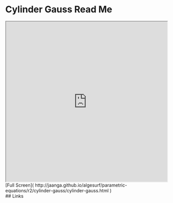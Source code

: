 Cylinder Gauss Read Me
===

<iframe src='http://jaanga.github.io/algesurf/parametric-equations/r2/cylinder-gauss/cylinder-gauss.html' width=100% height=500px >
There is an `iframe` here. It is not visible when viewed on github.com/algesurf. To view, please see 'Project Links' below.
</iframe>
[Full Screen]( http://jaanga.github.io/algesurf/parametric-equations/r2/cylinder-gauss/cylinder-gauss.html )
<br>
## Links 
<http://www.3d-meier.de/tut3/Seite157.html>  
